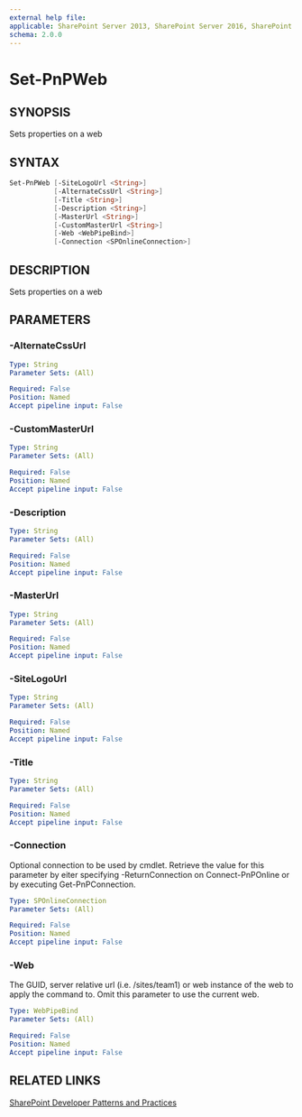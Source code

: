 ```yaml
---
external help file:
applicable: SharePoint Server 2013, SharePoint Server 2016, SharePoint Online
schema: 2.0.0
---
```

# Set-PnPWeb

## SYNOPSIS
Sets properties on a web

## SYNTAX 

```powershell
Set-PnPWeb [-SiteLogoUrl <String>]
           [-AlternateCssUrl <String>]
           [-Title <String>]
           [-Description <String>]
           [-MasterUrl <String>]
           [-CustomMasterUrl <String>]
           [-Web <WebPipeBind>]
           [-Connection <SPOnlineConnection>]
```

## DESCRIPTION
Sets properties on a web

## PARAMETERS

### -AlternateCssUrl


```yaml
Type: String
Parameter Sets: (All)

Required: False
Position: Named
Accept pipeline input: False
```

### -CustomMasterUrl


```yaml
Type: String
Parameter Sets: (All)

Required: False
Position: Named
Accept pipeline input: False
```

### -Description


```yaml
Type: String
Parameter Sets: (All)

Required: False
Position: Named
Accept pipeline input: False
```

### -MasterUrl


```yaml
Type: String
Parameter Sets: (All)

Required: False
Position: Named
Accept pipeline input: False
```

### -SiteLogoUrl


```yaml
Type: String
Parameter Sets: (All)

Required: False
Position: Named
Accept pipeline input: False
```

### -Title


```yaml
Type: String
Parameter Sets: (All)

Required: False
Position: Named
Accept pipeline input: False
```

### -Connection
Optional connection to be used by cmdlet. Retrieve the value for this parameter by eiter specifying -ReturnConnection on Connect-PnPOnline or by executing Get-PnPConnection.

```yaml
Type: SPOnlineConnection
Parameter Sets: (All)

Required: False
Position: Named
Accept pipeline input: False
```

### -Web
The GUID, server relative url (i.e. /sites/team1) or web instance of the web to apply the command to. Omit this parameter to use the current web.

```yaml
Type: WebPipeBind
Parameter Sets: (All)

Required: False
Position: Named
Accept pipeline input: False
```

## RELATED LINKS

[SharePoint Developer Patterns and Practices](http://aka.ms/sppnp)
